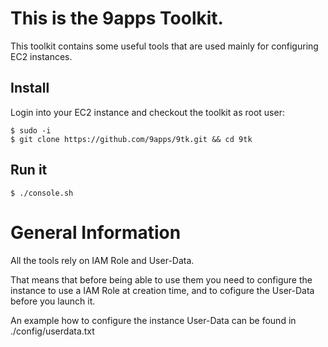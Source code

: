 # This is the 9apps Toolkit.

This toolkit contains some useful tools that are used mainly for configuring EC2 instances.

## Install
Login into your EC2 instance and checkout the toolkit as root user:

    $ sudo -i
    $ git clone https://github.com/9apps/9tk.git && cd 9tk

## Run it
    $ ./console.sh


# General Information

All the tools rely on IAM Role and User-Data.

That means that before being able to use them you need to configure the instance to use a IAM Role at creation time,
and to cofigure the User-Data before you launch it.

An example how to configure the instance User-Data can be found in ./config/userdata.txt